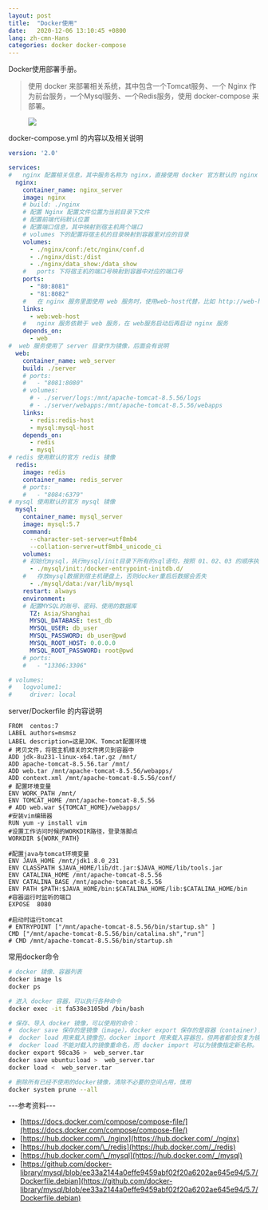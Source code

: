 ```yaml
---
layout: post
title:  "Docker使用"
date:   2020-12-06 13:10:45 +0800
lang: zh-cmn-Hans
categories: docker docker-compose
---
```

Docker使用部署手册。

> 使用 docker 来部署相关系统，其中包含一个Tomcat服务、一个 Nginx 作为前台服务，一个Mysql服务、一个Redis服务，使用 docker-compose 来部署。

<figure>
<a><img src="{{site.url}}/assets/images/docker-path.png"></a>
</figure>

docker-compose.yml 的内容以及相关说明

```yaml
version: '2.0'

services: 
#   nginx 配置相关信息，其中服务名称为 nginx，直接使用 docker 官方默认的 nginx 镜像来配置，
  nginx:
    container_name: nginx_server
    image: nginx
    # build: ./nginx
    # 配置 Nginx 配置文件位置为当前目录下文件
    # 配置前端代码默认位置
    # 配置端口信息，其中映射到宿主机两个端口
    # volumes 下的配置将宿主机的目录映射到容器里对应的目录
    volumes: 
      - ./nginx/conf:/etc/nginx/conf.d
      - ./nginx/dist:/dist
      - ./nginx/data_show:/data_show
    #   ports 下将宿主机的端口号映射到容器中对应的端口号
    ports:
      - "80:8081"
      - "81:8082"
    #   在 nginx 服务里面使用 web 服务时，使用web-host代替，比如 http://web-host:8081/api
    links:
      - web:web-host
    #   nginx 服务依赖于 web 服务，在 web服务启动后再启动 nginx 服务
    depends_on: 
      - web
#  web 服务使用了 server 目录作为镜像，后面会有说明
  web:
    container_name: web_server
    build: ./server
    # ports: 
    #   - "8081:8080"
    # volumes:
      # - ./server/logs:/mnt/apache-tomcat-8.5.56/logs
      # - ./server/webapps:/mnt/apache-tomcat-8.5.56/webapps
    links:
      - redis:redis-host
      - mysql:mysql-host
    depends_on: 
      - redis
      - mysql
# redis 使用默认的官方 redis 镜像
  redis:
    image: redis
    container_name: redis_server
    # ports:
    #   - "8084:6379"
# mysql 使用默认的官方 mysql 镜像
  mysql:
    container_name: mysql_server
    image: mysql:5.7
    command: 
      --character-set-server=utf8mb4 
      --collation-server=utf8mb4_unicode_ci
    volumes:
    # 初始化mysql，执行mysql/init目录下所有的sql语句，按照 01、02、03 的顺序执行
      - ./mysql/init:/docker-entrypoint-initdb.d/
    #   存放mysql数据到宿主机硬盘上，否则docker重启后数据会丢失
      - ./mysql/data:/var/lib/mysql
    restart: always
    environment:
    # 配置MYSQL的账号、密码、使用的数据库
      TZ: Asia/Shanghai
      MYSQL_DATABASE: test_db
      MYSQL_USER: db_user
      MYSQL_PASSWORD: db_user@pwd
      MYSQL_ROOT_HOST: 0.0.0.0
      MYSQL_ROOT_PASSWORD: root@pwd
    # ports:
    #   - "13306:3306"

# volumes:
#   logvolume1:
#     driver: local


```

server/Dockerfile 的内容说明

```docker
FROM  centos:7
LABEL authors=msmsz
LABEL description=这是JDK、Tomcat配置环境
# 拷贝文件，将宿主机相关的文件拷贝到容器中
ADD jdk-8u231-linux-x64.tar.gz /mnt/
ADD apache-tomcat-8.5.56.tar /mnt/
ADD web.tar /mnt/apache-tomcat-8.5.56/webapps/
ADD context.xml /mnt/apache-tomcat-8.5.56/conf/
# 配置环境变量
ENV WORK_PATH /mnt/
ENV TOMCAT_HOME /mnt/apache-tomcat-8.5.56
# ADD web.war ${TOMCAT_HOME}/webapps/
#安装vim编辑器
RUN yum -y install vim
#设置工作访问时候的WORKDIR路径，登录落脚点
WORKDIR ${WORK_PATH}

#配置java与tomcat环境变量
ENV JAVA_HOME /mnt/jdk1.8.0_231
ENV CLASSPATH $JAVA_HOME/lib/dt.jar:$JAVA_HOME/lib/tools.jar
ENV CATALINA_HOME /mnt/apache-tomcat-8.5.56
ENV CATALINA_BASE /mnt/apache-tomcat-8.5.56
ENV PATH $PATH:$JAVA_HOME/bin:$CATALINA_HOME/lib:$CATALINA_HOME/bin
#容器运行时监听的端口
EXPOSE  8080

#启动时运行tomcat
# ENTRYPOINT ["/mnt/apache-tomcat-8.5.56/bin/startup.sh" ]
CMD ["/mnt/apache-tomcat-8.5.56/bin/catalina.sh","run"]
# CMD /mnt/apache-tomcat-8.5.56/bin/startup.sh 

```

常用docker命令
```bash
# docker 镜像、容器列表
docker image ls
docker ps 

# 进入 docker 容器，可以执行各种命令
docker exec -it fa538e3105bd /bin/bash

# 保存、导入 docker 镜像，可以使用的命令：
#  docker save 保存的是镜像（image），docker export 保存的是容器（container）；
#  docker load 用来载入镜像包，docker import 用来载入容器包，但两者都会恢复为镜像；
#  docker load 不能对载入的镜像重命名，而 docker import 可以为镜像指定新名称。
docker export 98ca36 >  web_server.tar
docker save ubuntu:load >  web_server.tar
docker load <  web_server.tar

# 删除所有已经不使用的docker镜像，清除不必要的空间占用，慎用
docker system prune --all
```

---参考资料---
* [https://docs.docker.com/compose/compose-file/](https://docs.docker.com/compose/compose-file/)
* [https://hub.docker.com/\_/nginx](https://hub.docker.com/_/nginx)
* [https://hub.docker.com/\_/redis](https://hub.docker.com/_/redis)
* [https://hub.docker.com/\_/mysql](https://hub.docker.com/_/mysql)
* [https://github.com/docker-library/mysql/blob/ee33a2144a0effe9459abf02f20a6202ae645e94/5.7/Dockerfile.debian](https://github.com/docker-library/mysql/blob/ee33a2144a0effe9459abf02f20a6202ae645e94/5.7/Dockerfile.debian)